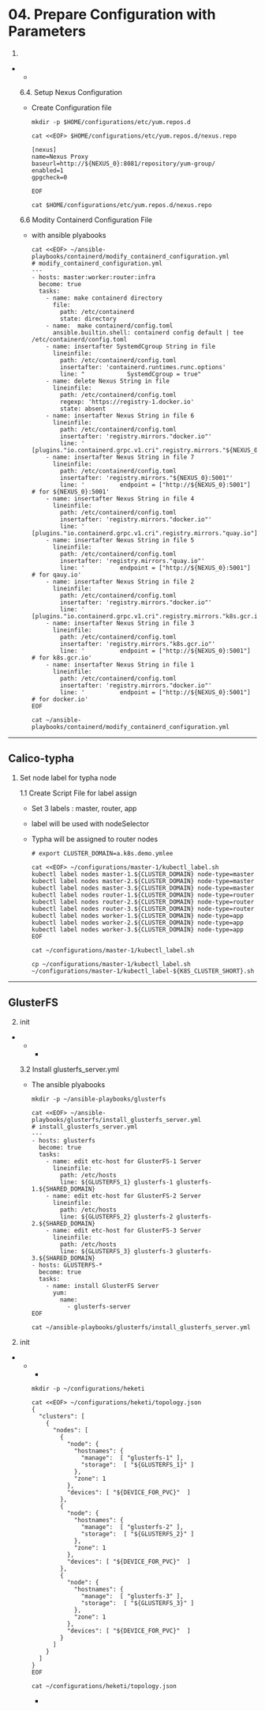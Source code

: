 # **04. Prepare Configuration with Parameters**
1. 
  - 
    - 

    6.4.  Setup Nexus Configuration

    - Create Configuration file

          mkdir -p $HOME/configurations/etc/yum.repos.d

          cat <<EOF> $HOME/configurations/etc/yum.repos.d/nexus.repo

          [nexus]
          name=Nexus Proxy
          baseurl=http://${NEXUS_0}:8081/repository/yum-group/
          enabled=1
          gpgcheck=0

          EOF

          cat $HOME/configurations/etc/yum.repos.d/nexus.repo


    6.6 Modity Containerd Configuration File
    - with ansible plyabooks

          cat <<EOF> ~/ansible-playbooks/containerd/modify_containerd_configuration.yml
          # modify_containerd_configuration.yml
          ---
          - hosts: master:worker:router:infra
            become: true
            tasks:
              - name: make containerd directory
                file:
                  path: /etc/containerd
                  state: directory
              - name:  make containerd/config.toml
                ansible.builtin.shell: containerd config default | tee /etc/containerd/config.toml
              - name: insertafter SystemdCgroup String in file
                lineinfile:
                  path: /etc/containerd/config.toml
                  insertafter: 'containerd.runtimes.runc.options'
                  line: "            SystemdCgroup = true"
              - name: delete Nexus String in file
                lineinfile:
                  path: /etc/containerd/config.toml
                  regexp: 'https://registry-1.docker.io'
                  state: absent
              - name: insertafter Nexus String in file 6
                lineinfile:
                  path: /etc/containerd/config.toml
                  insertafter: 'registry.mirrors."docker.io"'
                  line: '        [plugins."io.containerd.grpc.v1.cri".registry.mirrors."${NEXUS_0}:5001"]'
              - name: insertafter Nexus String in file 7                  
                lineinfile:
                  path: /etc/containerd/config.toml
                  insertafter: 'registry.mirrors."${NEXUS_0}:5001"'
                  line: '          endpoint = ["http://${NEXUS_0}:5001"]      # for ${NEXUS_0}:5001'                  
              - name: insertafter Nexus String in file 4                
                lineinfile:
                  path: /etc/containerd/config.toml
                  insertafter: 'registry.mirrors."docker.io"'
                  line: '        [plugins."io.containerd.grpc.v1.cri".registry.mirrors."quay.io"]'
              - name: insertafter Nexus String in file 5
                lineinfile:
                  path: /etc/containerd/config.toml
                  insertafter: 'registry.mirrors."quay.io"'
                  line: '          endpoint = ["http://${NEXUS_0}:5001"]      # for qauy.io'                  
              - name: insertafter Nexus String in file 2
                lineinfile:                  
                  path: /etc/containerd/config.toml
                  insertafter: 'registry.mirrors."docker.io"'
                  line: '        [plugins."io.containerd.grpc.v1.cri".registry.mirrors."k8s.gcr.io"]'
              - name: insertafter Nexus String in file 3
                lineinfile:
                  path: /etc/containerd/config.toml
                  insertafter: 'registry.mirrors."k8s.gcr.io"'
                  line: '          endpoint = ["http://${NEXUS_0}:5001"]      # for k8s.gcr.io'
              - name: insertafter Nexus String in file 1
                lineinfile:                  
                  path: /etc/containerd/config.toml
                  insertafter: 'registry.mirrors."docker.io"'
                  line: '          endpoint = ["http://${NEXUS_0}:5001"]      # for docker.io'         
          EOF

          cat ~/ansible-playbooks/containerd/modify_containerd_configuration.yml

---
## **Calico-typha**

1. Set node label for typha node

    1.1 Create Script File for label assign
    - Set 3 labels : master, router, app
    - label will be used with nodeSelector
    - Typha will be assigned to router nodes

          # export CLUSTER_DOMAIN=a.k8s.demo.ymlee  

          cat <<EOF> ~/configurations/master-1/kubectl_label.sh
          kubectl label nodes master-1.${CLUSTER_DOMAIN} node-type=master
          kubectl label nodes master-2.${CLUSTER_DOMAIN} node-type=master
          kubectl label nodes master-3.${CLUSTER_DOMAIN} node-type=master
          kubectl label nodes router-1.${CLUSTER_DOMAIN} node-type=router
          kubectl label nodes router-2.${CLUSTER_DOMAIN} node-type=router
          kubectl label nodes router-3.${CLUSTER_DOMAIN} node-type=router
          kubectl label nodes worker-1.${CLUSTER_DOMAIN} node-type=app
          kubectl label nodes worker-2.${CLUSTER_DOMAIN} node-type=app
          kubectl label nodes worker-3.${CLUSTER_DOMAIN} node-type=app
          EOF
          
          cat ~/configurations/master-1/kubectl_label.sh

          cp ~/configurations/master-1/kubectl_label.sh ~/configurations/master-1/kubectl_label-${K8S_CLUSTER_SHORT}.sh


---
## **GlusterFS**

2. init 
  -  
    - 
      -  

    3.2 Install glusterfs_server.yml
    - The ansible plyabooks    

          mkdir -p ~/ansible-playbooks/glusterfs

          cat <<EOF> ~/ansible-playbooks/glusterfs/install_glusterfs_server.yml
          # install_glusterfs_server.yml
          ---
          - hosts: glusterfs
            become: true
            tasks:
              - name: edit etc-host for GlusterFS-1 Server
                lineinfile: 
                  path: /etc/hosts
                  line: ${GLUSTERFS_1} glusterfs-1 glusterfs-1.${SHARED_DOMAIN}
              - name: edit etc-host for GlusterFS-2 Server
                lineinfile: 
                  path: /etc/hosts
                  line: ${GLUSTERFS_2} glusterfs-2 glusterfs-2.${SHARED_DOMAIN}
              - name: edit etc-host for GlusterFS-3 Server
                lineinfile: 
                  path: /etc/hosts
                  line: ${GLUSTERFS_3} glusterfs-3 glusterfs-3.${SHARED_DOMAIN}
          - hosts: GLUSTERFS-*
            become: true
            tasks:
              - name: install GlusterFS Server
                yum: 
                  name:
                    - glusterfs-server
          EOF

          cat ~/ansible-playbooks/glusterfs/install_glusterfs_server.yml

2. init 
  -  
    - 
      -  

          mkdir -p ~/configurations/heketi

          cat <<EOF> ~/configurations/heketi/topology.json
          {
            "clusters": [
              {
                "nodes": [
                  {
                    "node": {
                      "hostnames": {
                        "manage":  [ "glusterfs-1" ],
                        "storage":  [ "${GLUSTERFS_1}" ]
                      },
                      "zone": 1
                    },
                    "devices": [ "${DEVICE_FOR_PVC}"  ]
                  },
                  {
                    "node": {
                      "hostnames": {
                        "manage":  [ "glusterfs-2" ],
                        "storage":  [ "${GLUSTERFS_2}" ]
                      },
                      "zone": 1
                    },
                    "devices": [ "${DEVICE_FOR_PVC}"  ]
                  },
                  {
                    "node": {
                      "hostnames": {
                        "manage":  [ "glusterfs-3" ],
                        "storage":  [ "${GLUSTERFS_3}" ]
                      },
                      "zone": 1
                    },
                    "devices": [ "${DEVICE_FOR_PVC}"  ]
                  }
                ]
              }
            ]
          }
          EOF

          cat ~/configurations/heketi/topology.json
      -
